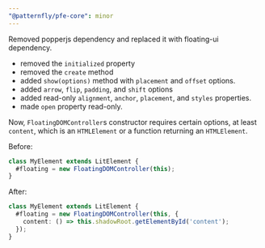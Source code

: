 ```yaml
---
"@patternfly/pfe-core": minor
---
```


Removed popperjs dependency and replaced it with floating-ui dependency.

- removed the `initialized` property
- removed the `create` method
- added `show(options)` method with `placement` and `offset` options.
- added `arrow`, `flip`, `padding`, and `shift` options
- added read-only `alignment`, `anchor`, `placement`, and `styles` properties.
- made `open` property read-only.

Now, `FloatingDOMController`s constructor requires certain options, at least 
`content`, which is an `HTMLElement` or a function returning an `HTMLElement`. 

Before:

```ts
class MyElement extends LitElement {
  #floating = new FloatingDOMController(this);
}
```

After:

```ts
class MyElement extends LitElement {
  #floating = new FloatingDOMController(this, {
    content: () => this.shadowRoot.getElementById('content');
  });
}
```
